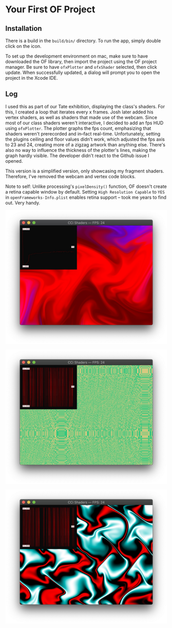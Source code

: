 # Your First OF Project

## Installation

There is a build in the `build/bin/` directory. To run the app, simply double click on the icon.

To set up the development environment on mac, make sure to have downloaded the OF library, then import the project using the OF project manager. Be sure to have `ofxPlotter` and `ofxShader` selected, then click update. When successfully updated, a dialog will prompt you to open the project in the Xcode IDE.  

## Log

I used this as part of our Tate exhibition, displaying the class's shaders. For this, I created a loop that iterates every x frames. Josh later added his vertex shaders, as well as shaders that made use of the webcam. Since most of our class shaders weren't interactive, I decided to add an fps HUD using `ofxPlotter`. The plotter graphs the fps count, emphasizing that shaders weren't prerecorded and in–fact real-time. Unfortunately, setting the plugins ceiling and floor values didn't work, which adjusted the fps axis to 23 and 24, creating more of a zigzag artwork than anything else. There's also no way to influence the thickness of the plotter's lines, making the graph hardly visible. The developer didn't react to the Github issue I opened.

This version is a simplified version, only showcasing my fragment shaders. Therefore, I've removed the webcam and vertex code blocks. 

Note to self: Unlike processing's `pixelDensity()` function, OF doesn't create a retina capable window by default. Setting `High Resolution Capable` to `YES` in `openFrameworks-Info.plist` enables retina support – took me years to find out. Very handy.

![Screenshot](screenshot.jpg)

![Screenshot](screenshot2.jpg)

![Screenshot](screenshot3.jpg)
